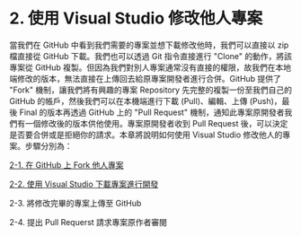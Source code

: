 # 2. 使用 Visual Studio 修改他人專案

當我們在 GitHub 中看到我們需要的專案並想下載修改他時，我們可以直接以 zip 檔直接從 GitHub 下載。我們也可以透過 Git 指令直接進行 "Clone" 的動作，將該專案從 GitHub 複製。但因為我們對別人專案通常沒有直接的權限，故我們在本地端修改的版本，無法直接在上傳回去給原專案開發者進行合併。GitHub 提供了 "Fork" 機制，讓我們將有興趣的專案 Repository 先完整的複製一份至我們自己的 GitHub 的帳戶，然後我們可以在本機端進行下載 \(Pull\)、編輯、上傳 \(Push\)，最後 Final 的版本再透過 GitHub 上的 "Pull Request" 機制，通知此專案原開發者我們有一個修改後的版本供他使用。專案原開發者收到 Pull Request 後，可以決定是否要合併或是拒絕你的請求。本章將說明如何使用 Visual Studio 修改他人的專案。步驟分別為：

[2-1. 在 GitHub 上 Fork 他人專案](/chapter2/ch2-1.md)

[2-2. 使用 Visual Studio 下載專案進行開發](/chapter2/ch2-2.md)

2-3. 將修改完畢的專案上傳至 GitHub

2-4. 提出 Pull Requerst 請求專案原作者審閱

